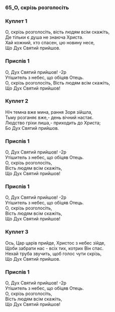 ### 65_О, скрізь розголосіть
### Куплет 1
О, скрізь розголосіть, вість людям всім скажіть, <br/>Де тільки є душа не знаюча Христа. <br/>Хай кожний, хто спасен, цю новину несе, <br/>Що Дух Святий прийшов.
### Приспів 1
О, Дух Святий прийшов! -2р<br/>Утішитель з небес, що обіцяв Отець. <br/>О, скрізь розголосіть, Вість людям всім скажіть, <br/>Що Дух Святий прийшов!
### Куплет 2
Ніч темна вже мина, рання Зоря зійшла, <br/>Тьму розганяє вже,- день вічний настає. <br/>Людство гріхи лиша,- приходить до Христа; <br/>Бо Дух Святий прийшов.
### Приспів 1
О, Дух Святий прийшов! -2р<br/>Утішитель з небес, що обіцяв Отець. <br/>О, скрізь розголосіть, <br/>Вість людям всім скажіть, <br/>Що Дух Святий прийшов!
### Приспів 1
О, Дух Святий прийшов! -2р<br/>Утішитель з небес, що обіцяв Отець. <br/>О, скрізь розголосіть, <br/>Вість людям всім скажіть, <br/>Що Дух Святий прийшов!
### Куплет 3
Ось, Цар царів прийде, Христос з небес зійде, <br/>Щоби забрати нас - всіх тих, котрих Він спас. <br/>Нехай труба звучить, щоб голос чути скрізь, <br/>Що Дух Святий прийшов.
### Приспів 1
О, Дух Святий прийшов! -2р<br/>Утішитель з небес, що обіцяв Отець. <br/>О, скрізь розголосіть, <br/>Вість людям всім скажіть, <br/>Що Дух Святий прийшов!
